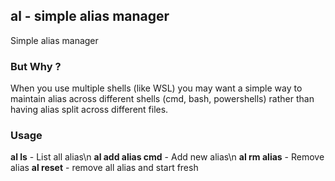 ## al - simple alias manager

Simple alias manager

### But Why ?

When you use multiple shells (like WSL) you may want a simple way to maintain
alias across different shells (cmd, bash, powershells) rather than having alias
split across different files.

### Usage

**al ls** - List all alias\n
**al add alias cmd** - Add new alias\n
**al rm alias** - Remove alias
**al reset** - remove all alias and start fresh
